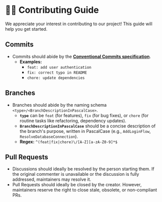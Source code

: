 # 🧑‍💻 Contributing Guide

We appreciate your interest in contributing to our project! This guide will help you get started.

## Commits

- Commits should abide by the **[Conventional Commits specification](https://www.conventionalcommits.org/en/v1.0.0/)**.
  - **Examples:**
    - `feat: add user authentication`
    - `fix: correct typo in README`
    - `chore: update dependencies`

## Branches

- Branches should abide by the naming schema `<type>/<BranchDescriptionInPascalCase>`.
  - **`type`** can be `feat` (for features), `fix` (for bug fixes), or `chore` (for routine tasks like refactoring, dependency updates).
  - **`BranchDescriptionInPascalCase`** should be a concise description of the branch's purpose, written in PascalCase (e.g., `AddLoginFlow`, `ResolveDatabaseConnection`).
  - **Regex:** `^(feat|fix|chore)\/[A-Z][a-zA-Z0-9]*$`

## Pull Requests

- Discussions should ideally be resolved by the person starting them. If the original commenter is unavailable or the discussion is fully addressed, maintainers may resolve it.
- Pull Requests should ideally be closed by the creator. However, maintainers reserve the right to close stale, obsolete, or non-compliant PRs.
